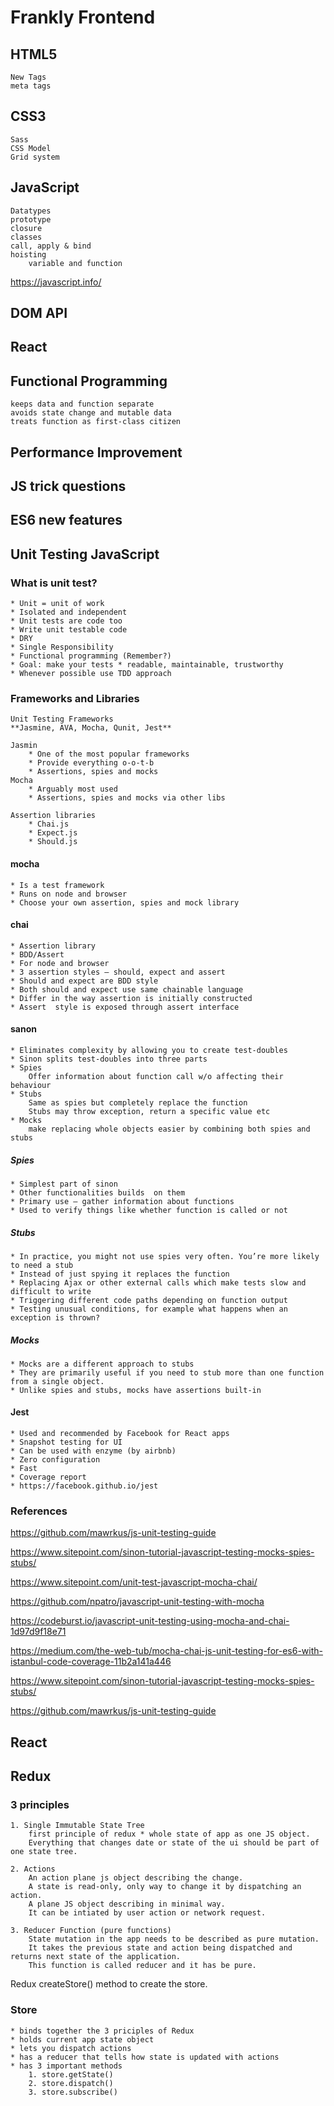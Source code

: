 # Frankly Frontend

## HTML5
	New Tags
	meta tags


## CSS3
	Sass
	CSS Model
	Grid system

## JavaScript
	Datatypes
	prototype
	closure
	classes
	call, apply & bind
	hoisting 
		variable and function

https://javascript.info/


## DOM API

## React

## Functional Programming
	keeps data and function separate
	avoids state change and mutable data
	treats function as first-class citizen

## Performance Improvement

## JS trick questions

## ES6 new features

## Unit Testing JavaScript

### What is unit test?

	* Unit = unit of work
	* Isolated and independent
	* Unit tests are code too
	* Write unit testable code
	* DRY
	* Single Responsibility
	* Functional programming (Remember?)
	* Goal: make your tests * readable, maintainable, trustworthy
	* Whenever possible use TDD approach

### Frameworks and Libraries

	Unit Testing Frameworks
	**Jasmine, AVA, Mocha, Qunit, Jest**
	
	Jasmin 
		* One of the most popular frameworks
		* Provide everything o-o-t-b
		* Assertions, spies and mocks
	Mocha
		* Arguably most used
		* Assertions, spies and mocks via other libs
	
	Assertion libraries
		* Chai.js
		* Expect.js
		* Should.js


#### mocha
	* Is a test framework
	* Runs on node and browser
	* Choose your own assertion, spies and mock library

#### chai
	* Assertion library
	* BDD/Assert
	* For node and browser
	* 3 assertion styles – should, expect and assert
	* Should and expect are BDD style
	* Both should and expect use same chainable language
	* Differ in the way assertion is initially constructed
	* Assert  style is exposed through assert interface

#### sanon
	* Eliminates complexity by allowing you to create test-doubles
	* Sinon splits test-doubles into three parts
	* Spies 
		Offer information about function call w/o affecting their behaviour
	* Stubs
		Same as spies but completely replace the function
		Stubs may throw exception, return a specific value etc
	* Mocks
		make replacing whole objects easier by combining both spies and stubs

##### Spies
	* Simplest part of sinon
	* Other functionalities builds  on them
	* Primary use – gather information about functions
	* Used to verify things like whether function is called or not

##### Stubs
	* In practice, you might not use spies very often. You’re more likely to need a stub
	* Instead of just spying it replaces the function
	* Replacing Ajax or other external calls which make tests slow and difficult to write
	* Triggering different code paths depending on function output
	* Testing unusual conditions, for example what happens when an exception is thrown?

##### Mocks
	* Mocks are a different approach to stubs
	* They are primarily useful if you need to stub more than one function from a single object.
	* Unlike spies and stubs, mocks have assertions built-in

#### Jest 

	* Used and recommended by Facebook for React apps
	* Snapshot testing for UI 
	* Can be used with enzyme (by airbnb)
	* Zero configuration 
	* Fast 
	* Coverage report
	* https://facebook.github.io/jest


### References

https://github.com/mawrkus/js-unit-testing-guide

https://www.sitepoint.com/sinon-tutorial-javascript-testing-mocks-spies-stubs/

https://www.sitepoint.com/unit-test-javascript-mocha-chai/

https://github.com/npatro/javascript-unit-testing-with-mocha

https://codeburst.io/javascript-unit-testing-using-mocha-and-chai-1d97d9f18e71

https://medium.com/the-web-tub/mocha-chai-js-unit-testing-for-es6-with-istanbul-code-coverage-11b2a141a446

https://www.sitepoint.com/sinon-tutorial-javascript-testing-mocks-spies-stubs/

https://github.com/mawrkus/js-unit-testing-guide


## React 

## Redux

### 3 principles

	1. Single Immutable State Tree
		first principle of redux * whole state of app as one JS object. 
		Everything that changes date or state of the ui should be part of one state tree.

	2. Actions
		An action plane js object describing the change.
		A state is read-only, only way to change it by dispatching an action.
		A plane JS object describing in minimal way.
		It can be intiated by user action or network request.

	3. Reducer Function (pure functions)
		State mutation in the app needs to be described as pure mutation.
		It takes the previous state and action being dispatched and returns next state of the application.
		This function is called reducer and it has be pure.
	
Redux
createStore() method to create the store.

### Store
	* binds together the 3 priciples of Redux
	* holds current app state object
	* lets you dispatch actions
	* has a reducer that tells how state is updated with actions
	* has 3 important methods
		1. store.getState()
	  	2. store.dispatch()
	  	3. store.subscribe()
